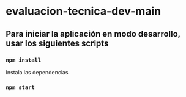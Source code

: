 # evaluacion-tecnica-dev-main



## Para iniciar la aplicación en modo desarrollo, usar los siguientes scripts

### `npm install`
Instala las dependencias
### `npm start`


